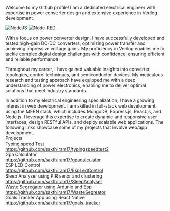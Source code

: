 Welcome to my Github profile! I am a dedicated electrical engineer with expertise in power converter design and extensive experience in Verilog development.

![NodeJS](https://img.shields.io/badge/node.js-6DA55F?style=for-the-badge&logo=node.js&logoColor=white) ![Node-RED](https://img.shields.io/badge/Node--RED-%238F0000.svg?style=for-the-badge&logo=node-red&logoColor=white)


With a focus on power converter design, I have successfully developed and tested high-gain DC-DC converters, optimizing power transfer and achieving impressive voltage gains. My proficiency in Verilog enables me to tackle complex digital design challenges with confidence, ensuring efficient and reliable performance.

Throughout my career, I have gained valuable insights into converter topologies, control techniques, and semiconductor devices. My meticulous research and testing approach have equipped me with a deep understanding of power electronics, enabling me to deliver optimal solutions that meet industry standards.

In addition to my electrical engineering specialization, I have a growing interest in web development. I am skilled in full-stack web development using the MERN stack, which includes MongoDB, Express.js, React.js, and Node.js. I leverage this expertise to create dynamic and responsive user interfaces, design RESTful APIs, and deploy scalable web applications.
The following links showcase some of my projects that involve web/app development.
 <br/>
Projects
<br/>
  Typing speed Test
   <br/>
  https://github.com/sakthiram17/typingspeedtest2
   <br/>
  Gpa Calculator
   <br/>
  https://github.com/sakthiram17/gpacalculator
  <br/>
  ESP LED Control
  <br/>
  https://github.com/sakthiram17/EspLedControl
  <br/>
  Sleep Analyser using PIR senor and clustering
  <br/>
  https://github.com/sakthiram17/SleepAnalyser
  <br/>
  Waste Segregator using Ardunio and Esp
  <br/>
    https://github.com/sakthiram17/WasteSegreator
  <br/>
  Goals Tracker App using React Native
 <br/>
    https://github.com/sakthiram17/goals-tracker
  <br/>
